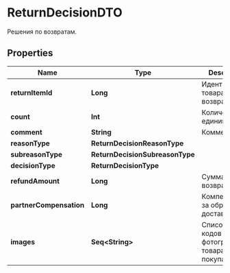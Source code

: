 

# ReturnDecisionDTO

Решения по возвратам.

## Properties

Name | Type | Description | Notes
------------ | ------------- | ------------- | -------------
**returnItemId** | **Long** | Идентификатор товара в возврате. |  [optional]
**count** | **Int** | Количество единиц товара. |  [optional]
**comment** | **String** | Комментарий. |  [optional]
**reasonType** | **ReturnDecisionReasonType** |  |  [optional]
**subreasonType** | **ReturnDecisionSubreasonType** |  |  [optional]
**decisionType** | **ReturnDecisionType** |  |  [optional]
**refundAmount** | **Long** | Сумма возврата. |  [optional]
**partnerCompensation** | **Long** | Компенсация за обратную доставку. |  [optional]
**images** | **Seq&lt;String&gt;** | Список хеш-кодов фотографий товара от покупателя. |  [optional]



